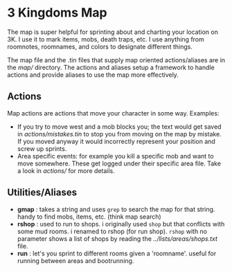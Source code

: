 # 3 Kingdoms Map

The map is super helpful for sprinting about and charting your location on 3K.  I use it to mark
items, mobs, death traps, etc.  I use anything from roomnotes, roomnames, and colors to designate
different things.

The map file and the .tin files that supply map oriented actions/aliases are in the *map/* directory.
The actions and aliases setup a framework to handle actions and provide aliases to use the map
more effectively.

## Actions
Map actions are actions that move your character in some way.
Examples:
  - If you try to move west and a mob blocks you; the text would get saved in *actions/mistakes.tin*
    to stop you from moving on the map by mistake.  If you moved anyway it would incorrectly
    represent your position and screw up sprints.
  - Area specific events: for example you kill a specific mob and want to move somewhere.  These
    get logged under their specific area file.  Take a look in *actions/* for more details.

## Utilities/Aliases
- **gmap** : takes a string and uses `grep` to search the map for that string.  handy to find
             mobs, items, etc. (think map search)
- **rshop** : used to run to shops.  i originally used `shop` but that conflicts with some mud
              rooms.  i renamed to rshop (for run shop).  `rshop` with no parameter shows a list
              of shops by reading the *../lists/areas/shops.txt* file.
- **run**  : let's you sprint to different rooms given a 'roomname'.  useful for running between
             areas and bootrunning.
